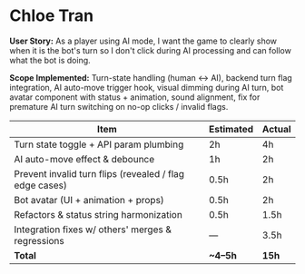 # Chloe Tran

**User Story:** As a player using AI mode, I want the game to clearly show when it is the bot's turn so I don't click during AI processing and can follow what the bot is doing.

**Scope Implemented:** Turn-state handling (human ↔ AI), backend turn flag integration, AI auto-move trigger hook, visual dimming during AI turn, bot avatar component with status + animation, sound alignment, fix for premature AI turn switching on no-op clicks / invalid flags.

| Item | Estimated | Actual |
|------|-----------|--------|
| Turn state toggle + API param plumbing | 2h | 4h |
| AI auto-move effect & debounce | 1h | 2h |
| Prevent invalid turn flips (revealed / flag edge cases) | 0.5h | 2h |
| Bot avatar (UI + animation + props) | 0.5h | 2h |
| Refactors & status string harmonization | 0.5h | 1.5h |
| Integration fixes w/ others' merges & regressions | — | 3.5h |
| **Total** | **~4–5h** | **15h** |


